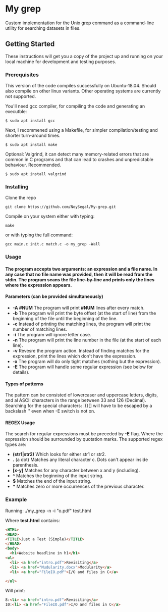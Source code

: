 # My grep
Custom implementation for the Unix [grep](https://en.wikipedia.org/wiki/Grep) command as a command-line utility for searching datasets in files.

## Getting Started

These instructions will get you a copy of the project up and running on your local machine for development and testing purposes.

### Prerequisites

This version of the code compiles successfully on Ubuntu-18.04. Should also compile on other linux variants. Other operating systems are currently not supported.

You'll need gcc compiler, for compiling the code and generating an executble:

```
$ sudo apt install gcc
```

Next, I recommened using a Makefile, for simpler compilation/testing and shorter turn-around times.

```
$ sudo apt install make
```

Optional: Valgrind, it can detect many memory-related errors that are common in C programs and that can lead to crashes and unpredictable behaviour. Recommended.

```
$ sudo apt install valgrind
```

### Installing

Clone the repo

```
git clone https://github.com/NoySegal/My-grep.git
```

Compile on your system either with typing:

```
make
```

or with typing the full command:

```
gcc main.c init.c match.c -o my_grep -Wall
```

### Usage

#### The program accepts two arguments: an expression and a file name. In any case that no file name was provided, then it will be read from the stdin. The program scans the file line-by-line and prints only the lines where the expression appears.

#### Parameters (can be provided simultaneously)

* **-A #NUM** The program will print **#NUM** lines after every match.
* **-b** The program will print the byte offset (at the start of line) from the beginning of the file until the beginning of the line.
* **-c** Instead of printing the matching lines, the program will print the number of matching lines.
* **-i** The program will ignore letter case.
* **-n** The program will print the line number in the file (at the start of each line).
* **-v** Revesre the program action. Instead of finding matches for the expression, print the lines which don't have the expression.
* **-x** The program will do only tight matches (nothing but the expression).
* **-E** The program will handle some regular expression (see below for details).

#### Types of patterns

The pattern can be consisted of lowercaser and uppercase letters, digits, and al ASCII characters in the range between 33 and 126 (Decimal).
Searching for the special characters: \|{}[] will have to be escaped by a backslash '\' even when -E switch is not on.

#### REGEX Usage

The search for regular expressions must be preceded by **-E** flag. Where the expression should be surrounded by quotation marks. The supported regex types are:

* **(str1|str2)** Which looks for either str1 or str2.
* **.** (a dot) Matches any literal character c. Dots can't appear inside parenthesis.
* **[x-y]** Matches for any character between x and y (including).
* **^** Matches the beginning of the input string.
* **$** Matches the end of the input string.
* <b>*</b> Matches zero or more occurrences of the previous character.

### Example

Running: ./my\_grep -n -i "o\.pdf" test.html

Where **test.html** contains:

```html
<HTML>
<HEAD>
<TITLE>Just a Test (Simple)</TITLE>
</HEAD>
<body>
  <h1>Website headline in h1</h1>
<ul>
  <li> <a href="intro.pdf">Revisiting</a>
  <li> <a href="Mudularity.docx">Modularity</a>
  <li> <a href="FileIO.pdf">I/O and files in C</a>

</ul>
```

Will print:

```html
8:<li> <a href="intro.pdf">Revisiting</a>
10:<li> <a href="FileIO.pdf">I/O and files in C</a>
```


